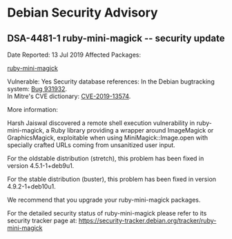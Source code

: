 
Debian Security Advisory
========================


DSA-4481-1 ruby-mini-magick -- security update
----------------------------------------------



Date Reported:
13 Jul 2019
Affected Packages:

[ruby-mini-magick](https://packages.debian.org/src:ruby-mini-magick)

Vulnerable:
Yes
Security database references:
In the Debian bugtracking system: [Bug 931932](https://bugs.debian.org/cgi-bin/bugreport.cgi?bug=931932).  
In Mitre's CVE dictionary: [CVE-2019-13574](https://security-tracker.debian.org/tracker/CVE-2019-13574).  

More information:

Harsh Jaiswal discovered a remote shell execution vulnerability in
ruby-mini-magick, a Ruby library providing a wrapper around ImageMagick
or GraphicsMagick, exploitable when using MiniMagick::Image.open with
specially crafted URLs coming from unsanitized user input.


For the oldstable distribution (stretch), this problem has been fixed
in version 4.5.1-1+deb9u1.


For the stable distribution (buster), this problem has been fixed in
version 4.9.2-1+deb10u1.


We recommend that you upgrade your ruby-mini-magick packages.


For the detailed security status of ruby-mini-magick please refer to its
security tracker page at:
<https://security-tracker.debian.org/tracker/ruby-mini-magick>





